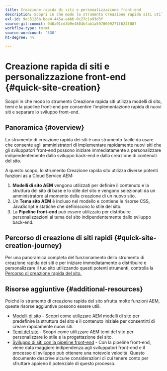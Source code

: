 ```yaml
---
title: Creazione rapida di siti e personalizzazione front-end
description: Scopri in che modo lo strumento Creazione rapida siti utilizza modelli di sito, temi e la pipeline front-end per consentire l’implementazione rapida di nuovi siti e separare lo sviluppo front-end.
exl-id: 9ec5126b-bee4-445a-a4bb-0c27c1a93d3f
source-git-commit: 940a01cd3b9e4804bfab1a5970699271f624f087
workflow-type: tm+mt
source-wordcount: '330'
ht-degree: 4%

---
```


# Creazione rapida di siti e personalizzazione front-end {#quick-site-creation}

Scopri in che modo lo strumento Creazione rapida siti utilizza modelli di sito, temi e la pipeline front-end per consentire l’implementazione rapida di nuovi siti e separare lo sviluppo front-end.

## Panoramica {#overview}

Lo strumento di creazione rapida dei siti è uno strumento facile da usare che consente agli amministratori di implementare rapidamente nuovi siti che gli sviluppatori front-end possono iniziare immediatamente a personalizzare indipendentemente dallo sviluppo back-end e dalla creazione di contenuti del sito.

A questo scopo, lo strumento Creazione rapida sito utilizza diverse potenti funzioni as a Cloud Service AEM:

1. **Modelli di sito AEM** vengono utilizzati per definire il contenuto e la struttura del sito di base e lo stile del sito e vengono selezionati da un amministratore al momento della creazione di un nuovo sito.
1. Un **Tema sito AEM** è incluso nel modello e contiene le risorse CSS, JavaScript e statiche che definiscono lo stile del sito.
1. La **Pipeline front-end** può essere utilizzato per distribuire personalizzazioni al tema del sito indipendentemente dallo sviluppo back-end.

## Percorso di creazione di siti rapidi {#quick-site-creation-journey}

Per una panoramica completa del funzionamento dello strumento di creazione rapida dei siti e per iniziare immediatamente a distribuire e personalizzare il tuo sito utilizzando questi potenti strumenti, controlla la [Percorso di creazione rapida del sito.](/help/journey-sites/quick-site/overview.md)

## Risorse aggiuntive {#additional-resources}

Poiché lo strumento di creazione rapida del sito sfrutta molte funzioni AEM, queste risorse aggiuntive possono essere utili.

* [Modelli di sito](/help/sites-cloud/administering/site-creation/site-templates.md) - Scopri come utilizzare AEM modelli di sito per predefinire la struttura del sito e il contenuto iniziale per consentirti di creare rapidamente nuovi siti.
* [Temi del sito](/help/sites-cloud/administering/site-creation/site-themes.md) - Scopri come utilizzare AEM temi del sito per personalizzare lo stile e la progettazione del sito.
* [Sviluppo di siti con la pipeline front-end](/help/implementing/developing/introduction/developing-with-front-end-pipelines.md) - Con la pipeline front-end, viene data maggiore indipendenza agli sviluppatori front-end e il processo di sviluppo può ottenere una notevole velocità. Questo documento descrive alcune considerazioni di cui tenere conto per sfruttare appieno il potenziale di questo processo.
